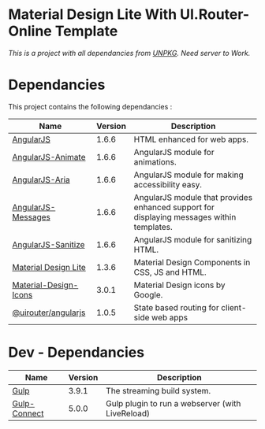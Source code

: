 # Material Design Lite With UI.Router- Online Template

_This is a project with all dependancies from [UNPKG](https://unpkg.com/)._
*Need server to Work.*

# Dependancies

This project contains the following dependancies :

|Name|Version|Description|
|---|---|---|
|[AngularJS](http://angularjs.org/)|1.6.6|HTML enhanced for web apps.|
|[AngularJS-Animate]()|1.6.6|AngularJS module for animations.|
|[AngularJS-Aria]()|1.6.6|AngularJS module for making accessibility easy.|
|[AngularJS-Messages]()|1.6.6|AngularJS module that provides enhanced support for displaying messages within templates.|
|[AngularJS-Sanitize]()|1.6.6|AngularJS module for sanitizing HTML.|
|[Material Design Lite](https://getmdl.io/started/)|1.3.6|Material Design Components in CSS, JS and HTML.|
|[Material-Design-Icons](https://materialdesignicons.com/)|3.0.1|Material Design icons by Google.|
|[@uirouter/angularjs](https://ui-router.github.io/)|1.0.5|State based routing for client-side web apps |

# Dev - Dependancies

|Name|Version|Description|
|---|---|---|
|[Gulp](https://gulpjs.com/)|3.9.1|The streaming build system.|
|[Gulp-Connect](https://github.com/avevlad/gulp-connect)|5.0.0|Gulp plugin to run a webserver (with LiveReload)|